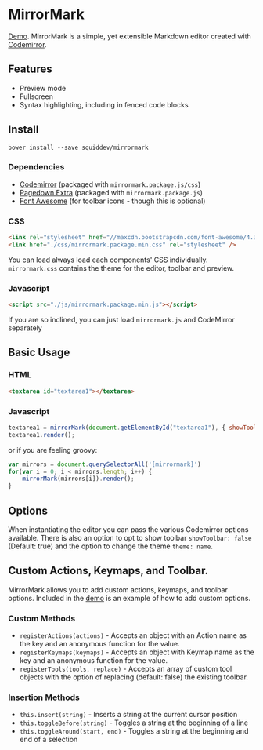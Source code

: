 # MirrorMark
[Demo](http://squiddev.github.io/MirrorMark/).
MirrorMark is a simple, yet extensible Markdown editor created with [Codemirror](http://www.codemirror.net).

## Features
 - Preview mode
 - Fullscreen
 - Syntax highlighting, including in fenced code blocks

## Install
```
bower install --save squiddev/mirrormark
```

### Dependencies
* [Codemirror](http://codemirror.net) (packaged with `mirrormark.package.js/css`)
* [Pagedown Extra](https://github.com/jmcmanus/pagedown-extra) (packaged with `mirrormark.package.js`)
* [Font Awesome](http://fortawesome.github.io/Font-Awesome/) (for toolbar icons - though this is optional)

### CSS

```html
<link rel="stylesheet" href="//maxcdn.bootstrapcdn.com/font-awesome/4.3.0/css/font-awesome.min.css">
<link href="./css/mirrormark.package.min.css" rel="stylesheet" />
```
You can load always load each components' CSS individually. `mirrormark.css` contains the theme for the editor, toolbar and preview.

### Javascript

```html
<script src="./js/mirrormark.package.min.js"></script>
```
If you are so inclined, you can just load `mirrormark.js` and CodeMirror separately

## Basic Usage
### HTML
```html
<textarea id="textarea1"></textarea>
```

### Javascript
```javascript
textarea1 = mirrorMark(document.getElementById("textarea1"), { showToolbar: false });
textarea1.render();
```

or if you are feeling groovy:

```javascript
var mirrors = document.querySelectorAll('[mirrormark]')
for(var i = 0; i < mirrors.length; i++) {
	mirrorMark(mirrors[i]).render();
}
```

## Options
When instantiating the editor you can pass the various Codemirror options available.
There is also an option to opt to show toolbar `showToolbar: false` (Default: true) and the option to change the theme `theme: name`.


## Custom Actions, Keymaps, and Toolbar.
MirrorMark allows you to add custom actions, keymaps, and toolbar options. Included in the [demo](http://squiddev.github.io/MirrorMark/) is an example of how to add custom options.

### Custom Methods
* `registerActions(actions)` - Accepts an object with an Action name as the key and an anonymous function for the value.
* `registerKeymaps(keymaps)` - Accepts an object with Keymap name as the key and an anonymous function for the value.
* `registerTools(tools, replace)` - Accepts an array of custom tool objects with the option of replacing (default: false) the existing toolbar.

### Insertion Methods
* `this.insert(string)` - Inserts a string at the current cursor position
* `this.toggleBefore(string)` - Toggles a string at the beginning of a line
* `this.toggleAround(start, end)` - Toggles a string at the beginning and end of a selection

